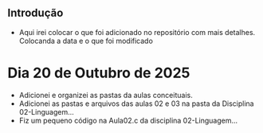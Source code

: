 ## Introdução ##

- Aqui irei colocar o que foi adicionado no repositório com mais detalhes.
Colocanda a data e o que foi modificado

# Dia 20 de Outubro de 2025 #

- Adicionei e organizei as pastas da aulas conceituais.
- Adicionei as pastas e arquivos das aulas 02 e 03 na pasta da Disciplina 02-Linguagem...
- Fiz um pequeno código na Aula02.c da disciplina 02-Linguagem...